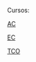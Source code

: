 Cursos:

[AC](https://www.dropbox.com/sh/gp3j9h63j0parh6/AABFNii53I7a_Sx9Etei7jJua?dl=0)

[EC](https://www.dropbox.com/sh/wjoj30ezli3zqe2/AAApO1lp4i5DoP8TDzEga4ska?dl=0)

[TCO](https://www.dropbox.com/sh/eivwq8t67eikagt/AACO3ATTPrlZdtUxHJCApybja?dl=0)
